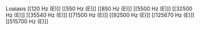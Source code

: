 Loaiasis
[[120 Hz (E)]]
[[550 Hz (E)]]
[[850 Hz (E)]]
[[5500 Hz (E)]]
[[32500 Hz (E)]]
[[35540 Hz (E)]]
[[71500 Hz (E)]]
[[92500 Hz (E)]]
[[125670 Hz (E)]]
[[515700 Hz (E)]]